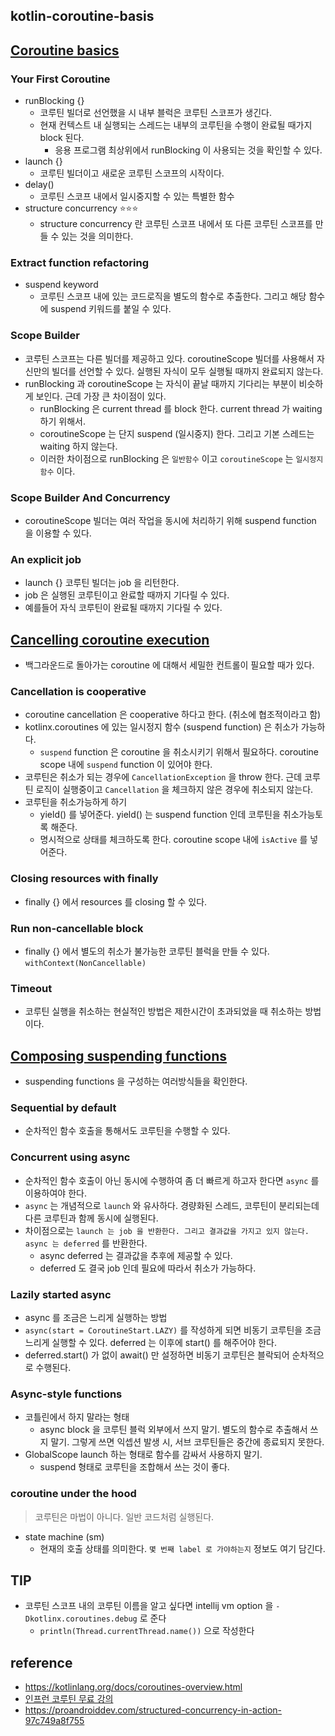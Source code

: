 ## kotlin-coroutine-basis

## [Coroutine basics](https://kotlinlang.org/docs/coroutines-basics.html)
### Your First Coroutine
* runBlocking {}
  * 코루틴 빌더로 선언했을 시 내부 블럭은 코루틴 스코프가 생긴다.
  * 현재 컨텍스트 내 실행되는 스레드는 내부의 코루틴을 수행이 완료될 때가지 block 된다.
    * 응용 프로그램 최상위에서 runBlocking 이 사용되는 것을 확인할 수 있다.
* launch {}
  * 코루틴 빌더이고 새로운 코루틴 스코프의 시작이다.
* delay()
  * 코루틴 스코프 내에서 일시중지할 수 있는 특별한 함수
* structure concurrency ⭐⭐⭐
  * structure concurrency 란 코루틴 스코프 내에서 또 다른 코루틴 스코프를 만들 수 있는 것을 의미한다.

### Extract function refactoring
* suspend keyword
  * 코루틴 스코프 내에 있는 코드로직을 별도의 함수로 추출한다. 그리고 해당 함수에 suspend 키워드를 붙일 수 있다.
  
### Scope Builder
* 코루틴 스코프는 다른 빌더를 제공하고 있다. coroutineScope 빌더를 사용해서 자신만의 빌더를 선언할 수 있다. 실행된 자식이 모두 실행될 때까지 완료되지 않는다.
* runBlocking 과 coroutineScope 는 자식이 끝날 때까지 기다리는 부분이 비슷하게 보인다. 근데 가장 큰 차이점이 있다.
  * runBlocking 은 current thread 를 block 한다. current thread 가 waiting 하기 위해서.
  * coroutineScope 는 단지 suspend (일시중지) 한다. 그리고 기본 스레드는 waiting 하지 않는다.
  * 이러한 차이점으로 runBlocking 은 `일반함수` 이고 `coroutineScope` 는 `일시정지 함수` 이다.

### Scope Builder And Concurrency
* coroutineScope 빌더는 여러 작업을 동시에 처리하기 위해 suspend function 을 이용할 수 있다.

### An explicit job
* launch {} 코루틴 빌더는 job 을 리턴한다. 
* job 은 실행된 코루틴이고 완료할 때까지 기다릴 수 있다.
* 예를들어 자식 코루틴이 완료될 때까지 기다릴 수 있다.

## [Cancelling coroutine execution](https://kotlinlang.org/docs/cancellation-and-timeouts.html)
* 백그라운드로 돌아가는 coroutine 에 대해서 세밀한 컨트롤이 필요할 때가 있다.

### Cancellation is cooperative
* coroutine cancellation 은 cooperative 하다고 한다. (취소에 협조적이라고 함)
* kotlinx.coroutines 에 있는 일시정지 함수 (suspend function) 은 취소가 가능하다.
  * `suspend` function 은 coroutine 을 취소시키기 위해서 필요하다. coroutine scope 내에 `suspend` function 이 있어야 한다.
* 코루틴은 취소가 되는 경우에 `CancellationException` 을 throw 한다. 근데 코루틴 로직이 실행중이고 `Cancellation` 을 체크하지 않은 경우에 취소되지 않는다.
* 코루틴을 취소가능하게 하기
  * yield() 를 넣어준다. yield() 는 suspend function 인데 코루틴을 취소가능토록 해준다.
  * 명시적으로 상태를 체크하도록 한다. coroutine scope 내에 `isActive` 를 넣어준다.

### Closing resources with finally 
* finally {} 에서 resources 를 closing 할 수 있다.

### Run non-cancellable block
* finally {} 에서 별도의 취소가 불가능한 코루틴 블럭을 만들 수 있다. `withContext(NonCancellable)`

### Timeout
* 코루틴 실행을 취소하는 현실적인 방법은 제한시간이 초과되었을 때 취소하는 방법이다.

## [Composing suspending functions](https://kotlinlang.org/docs/composing-suspending-functions.html)
* suspending functions 을 구성하는 여러방식들을 확인한다.

### Sequential by default
* 순차적인 함수 호출을 통해서도 코루틴을 수행할 수 있다.

### Concurrent using async
* 순차적인 함수 호출이 아닌 동시에 수행하여 좀 더 빠르게 하고자 한다면 `async` 를 이용하여야 한다.
* `async` 는 개념적으로 `launch` 와 유사하다. 경량화된 스레드, 코루틴이 분리되는데 다른 코루틴과 함께 동시에 실행된다.
* 차이점으로는 `launch 는 job 을 반환한다. 그리고 결과값을 가지고 있지 않는다.` `async 는 deferred` 를 반환한다.
  * async deferred 는 결과값을 추후에 제공할 수 있다.
  * deferred 도 결국 job 인데 필요에 따라서 취소가 가능하다.

### Lazily started async
* async 를 조금은 느리게 실행하는 방법
* `async(start = CoroutineStart.LAZY)` 를 작성하게 되면 비동기 코루틴을 조금 느리게 실행할 수 있다. deferred 는 이후에 start() 를 해주어야 한다.
* deferred.start() 가 없이 await() 만 설정하면 비동기 코루틴은 블락되어 순차적으로 수행된다.

### Async-style functions
* 코틀린에서 하지 말라는 형태
  * async block 을 코루틴 블럭 외부에서 쓰지 말기. 별도의 함수로 추출해서 쓰지 말기. 그렇게 쓰면 익셉션 발생 시, 서브 코루틴들은 중간에 종료되지 못한다.
* GlobalScope launch 하는 형태로 함수를 감싸서 사용하지 말기.
  * suspend 형태로 코루틴을 조합해서 쓰는 것이 좋다.

### coroutine under the hood
> 코루틴은 마법이 아니다. 일반 코드처럼 실행된다.
* state machine (sm)
  * 현재의 호출 상태를 의미한다. `몇 번째 label 로 가야하는지` 정보도 여기 담긴다.

## TIP
* 코루틴 스코프 내의 코루틴 이름을 알고 싶다면 intellij vm option 을 `-Dkotlinx.coroutines.debug` 로 준다
  * `println(Thread.currentThread.name())` 으로 작성한다

## reference
* https://kotlinlang.org/docs/coroutines-overview.html
* [인프런 코루틴 무료 강의](https://www.inflearn.com/course/%EC%83%88%EC%B0%A8%EC%9B%90-%EC%BD%94%ED%8B%80%EB%A6%B0-%EC%BD%94%EB%A3%A8%ED%8B%B4/dashboard)
* https://proandroiddev.com/structured-concurrency-in-action-97c749a8f755